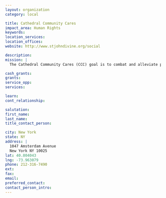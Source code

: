 ```yaml
---
layout: organization
category: local

title: Cathedral Community Cares
impact_area: Human Rights
keywords: 
location_services: 
location_offices: 
website: http://www.stjohndivine.org/social

description: 
mission: |
  The Cathedral Community Cares (CCC) goal is to combat and alleviate poverty through preventive poverty services – Sunday Soup Kitchen, New Hope Transitional Men’s Shelter, Crisis Intervention & Counseling Center – education and advocacy specifically targeting the issues of homelessness and hunger. CCC simultaneously tackles these problems on multiple fronts by addressing the immediate and beyond-emergency needs of the underserved while seeking long-term policy solutions that will benefit both clients and the greater community. As a part of "the living Cathedral," CCC operates, coordinates and expands its direct service programs and advocacy campaigns based on the ever-unfolding, diverse needs of the community while fostering self-sufficiency and cultivating social justice through outreach, education, intervention, and empowerment. 

cash_grants: 
grants: 
service_opp: 
services: 

learn: 
cont_relationship: 

salutation: 
first_name: 
last_name: 
title_contact_person: 

city: New York
state: NY
address: |
  1047 Amsterdam Avenue     
  New York NY 10025
lat: 40.804043
lng: -73.963079
phone: 212-316-7490
ext: 
fax: 
email: 
preferred_contact: 
contact_person_intro: 
---
```

